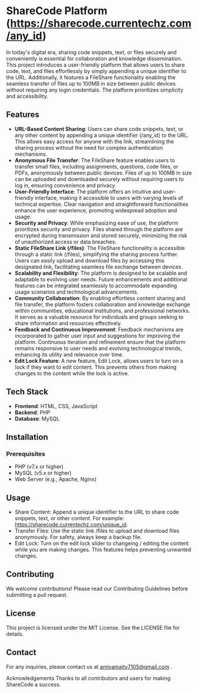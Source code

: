 # ShareCode Platform (https://sharecode.currentechz.com/any_id)

In today's digital era, sharing code snippets, text, or files securely and conveniently is essential for collaboration and knowledge dissemination. This project introduces a user-friendly platform that allows users to share code, text, and files effortlessly by simply appending a unique identifier to the URL. Additionally, it features a FileShare functionality enabling the seamless transfer of files up to 100MB in size between public devices without requiring any login credentials. The platform prioritizes simplicity and accessibility.

## Features

- **URL-Based Content Sharing**: Users can share code snippets, text, or any other content by appending a unique identifier (/any_id) to the URL. This allows easy access for anyone with the link, streamlining the sharing process without the need for complex authentication mechanisms.
- **Anonymous File Transfer**: The FileShare feature enables users to transfer small files, including assignments, questions, code files, or PDFs, anonymously between public devices. Files of up to 100MB in size can be uploaded and downloaded securely without requiring users to log in, ensuring convenience and privacy. 
- **User-Friendly Interface**: The platform offers an intuitive and user-friendly interface, making it accessible to users with varying levels of technical expertise. Clear navigation and straightforward functionalities enhance the user experience, promoting widespread adoption and usage.
- **Security and Privacy**: While emphasizing ease of use, the platform prioritizes security and privacy. Files shared through the platform are encrypted during transmission and stored securely, minimizing the risk of unauthorized access or data breaches.
- **Static FileShare Link (/files)**: The FileShare functionality is accessible through a static link (/files), simplifying the sharing process further. Users can easily upload and download files by accessing this designated link, facilitating seamless file exchange between devices.
- **Scalability and Flexibility**: The platform is designed to be scalable and adaptable to evolving user needs. Future enhancements and additional features can be integrated seamlessly to accommodate expanding usage scenarios and technological advancements.
- **Community Collaboration**: By enabling effortless content sharing and file transfer, the platform fosters collaboration and knowledge exchange within communities, educational institutions, and professional networks. It serves as a valuable resource for individuals and groups seeking to share information and resources effectively.
- **Feedback and Continuous Improvement**: Feedback mechanisms are incorporated to gather user input and suggestions for improving the platform. Continuous iteration and refinement ensure that the platform remains responsive to user needs and evolving technological trends, enhancing its utility and relevance over time.
- **Edit Lock Feature**: A new feature, Edit Lock, allows users to turn on a lock if they want to edit content. This prevents others from making changes to the content while the lock is active.

## Tech Stack

- **Frontend**: HTML, CSS, JavaScript
- **Backend**: PHP
- **Database**: MySQL

## Installation

### Prerequisites

- PHP (v7.x or higher)
- MySQL (v5.x or higher)
- Web Server (e.g., Apache, Nginx)

## Usage
- Share Content: Append a unique identifier to the URL to share code snippets, text, or other content. For example: https://sharecode.currentechz.com/unique_id.
- Transfer Files: Use the static link /files to upload and download files anonymously. For safety, always keep a backup file.
- Edit Lock: Turn on the edit lock slider to changeing / editing the content while you are making changes. This features helps preventing unwanted changes.
## Contributing
We welcome contributions! Please read our Contributing Guidelines before submitting a pull request.

## License
This project is licensed under the MIT License. See the LICENSE file for details.

## Contact
For any inquiries, please contact us at amiyamaity7105@gmail.com .

Acknowledgements
Thanks to all contributors and users for making ShareCode a success.
